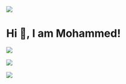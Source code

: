 <img src="https://komarev.com/ghpvc/?username=Mohammed-Nazar&color=blue"/>

<h1>Hi 👋, I am Mohammed! </h1>

![](https://github-readme-stats.vercel.app/api/top-langs/?username=Mohammed-Nazar&theme=shadow_blue&hide_border=false&layout=compact&hide_progress=true) <br/><br/>
![](https://github-readme-stats.vercel.app/api?username=Mohammed-Nazar&show_icons=true&theme=shadow_blue) <br/> <br/>
![](https://github-readme-streak-stats.herokuapp.com/?user=Mohammed-Nazar&theme=shadow_blue&hide_border=false)

